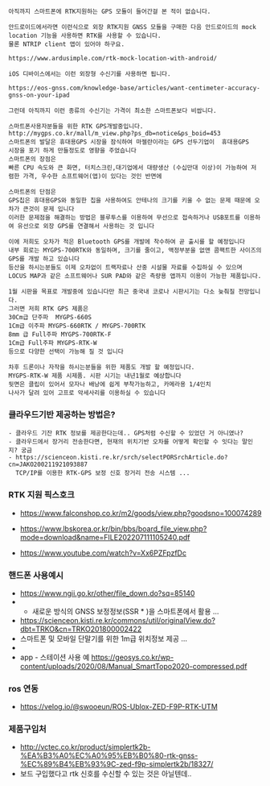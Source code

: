 ```
아직까지 스마트폰에 RTK지원하는 GPS 모듈이 들어간걸 본 적이 없습니다.

안드로이드에서라면 이런식으로 외장 RTK지원 GNSS 모듈을 구매한 다음 안드로이드의 mock location 기능을 사용하면 RTK를 사용할 수 있습니다.
물론 NTRIP client 앱이 있어야 하구요.

https://www.ardusimple.com/rtk-mock-location-with-android/

iOS 디바이스에서는 이런 외장형 수신기를 사용하면 됩니다.

https://eos-gnss.com/knowledge-base/articles/want-centimeter-accuracy-gnss-on-your-ipad

그런데 아직까지 이런 종류의 수신기는 가격이 최소한 스마트폰보다 비쌉니다.

```
```
스마트폰사용자분들을 위한 RTK GPS개발중입니다. http://mygps.co.kr/mall/m_view.php?ps_db=notice&ps_boid=453
스마트폰의 발달은 휴대용GPS 시장을 잠식하여 마젤란이라는 GPS 선두기업이  휴대용GPS  시장을 포기 하게 만들정도로 영향을 주었습니다
스마트폰의 장점은 
빠른 CPU 속도와 큰 화면, 터치스크린,대기업에서 대량생산 (수십만대 이상)이 가능하여 저렴한 가격, 우수한 소프트웨어(앱)이 있다는 것인 반면에 

스마트폰의 단점은 
GPS칩은 휴대용GPS와 동일한 칩을 사용하여도 안테나의 크기를 키울 수 없는 문제 때문에 오차가 큰것이 문제 입니다
이러한 문제점을 해결하는 방법은 블루투스를 이용하여 무선으로 접속하거나 USB포트를 이용하여 유선으로 외장 GPS를 연결해서 사용하는 것 입니다

이에 저희도 오차가 적은 Bluetooth GPS를 개발에 착수하여 곧 출시를 할 예정입니다
내부 회로는 MYGPS-700RTK와 동일하며, 크기를 줄이고, 액정부분을 없앤 콤팩트한 사이즈의 GPS를 개발 하고 있습니다
등산을 하시는분들도 이제 오차없이 트랙자료나 산중 시설물 자료를 수집하실 수 있으며 LOCUS MAP과 같은 소프트웨어나 SUR PAD와 같은 측량용 앱까지 이용이 가능한 제품입니다.

1월 시판을 목표로 개발중에 있습니다만 최근 중국내 코로나 시판시기는 다소 늦춰질 전망입니다.
그러면 저희 RTK GPS 제품은
30Cm급 단주파  MYGPS-660S 
1Cm급 이주파 MYGPS-660RTK / MYGPS-700RTK 
8mm 급 Full주파 MYGPS-700RTK-F 
1Cm급 Full주파 MYGPS-RTK-W 
등으로 다양한 선택이 가능해 질 것 입니다

차후 드론이나 자작을 하시는분들을 위한 제품도 개발 할 예정입니다.
MYGPS-RTK-W 제품 시제품. 시판 시기는 내년1월로 예상합니다 
뒷면은 클립이 있어서 모자나 배낭에 쉽게 부착가능하고, 카메라용 1/4인치
나사가 달려 있어 고프로 악세사리를 이용하실 수 있습니다

```



### 클라우드기반 제공하는 방법은?

```
- 클라우드 기잔 RTK 정보를 제공한다는데.. GPS처럼 수신할 수 있었던 거 아니였나?
- 클라우드에서 장거리 전송한다면, 현재의 위치기반 오차를 어떻게 확인할 수 잇다는 말인지? 궁금
- https://scienceon.kisti.re.kr/srch/selectPORSrchArticle.do?cn=JAKO200211921093887
  TCP/IP를 이용한 RTK-GPS 보정 신호 장거리 전송 시스템 ...

```



### RTK 지원 픽스호크

- https://www.falconshop.co.kr/m2/goods/view.php?goodsno=100074289

- https://www.lbskorea.or.kr/bin/bbs/board_file_view.php?mode=download&name=FILE202207111105240.pdf

- https://www.youtube.com/watch?v=Xx6PZFpzfDc




### 핸드폰 사용예시
- https://www.ngii.go.kr/other/file_down.do?sq=85140
- - 새로운 방식의 GNSS 보정정보(SSR * )을 스마트폰에서 활용 ...
-  https://scienceon.kisti.re.kr/commons/util/originalView.do?dbt=TRKO&cn=TRKO201800002422
-  스마트폰 및 모바일 단말기를 위한 1m급 위치정보 제공 ...
-  
- app - 스테이션 사용 예 https://geosys.co.kr/wp-content/uploads/2020/08/Manual_SmartTopo2020-compressed.pdf



### ros 연동
- https://velog.io/@swooeun/ROS-Ublox-ZED-F9P-RTK-UTM



### 제품구입처
- http://vctec.co.kr/product/simplertk2b-%EA%B3%A0%EC%A0%95%EB%B0%80-rtk-gnss-%EC%89%B4%EB%93%9C-zed-f9p-simplertk2b/18327/
- 보드 구입했다고 rtk 신호를 수신할 수 있는 것은 아닐텐데..
